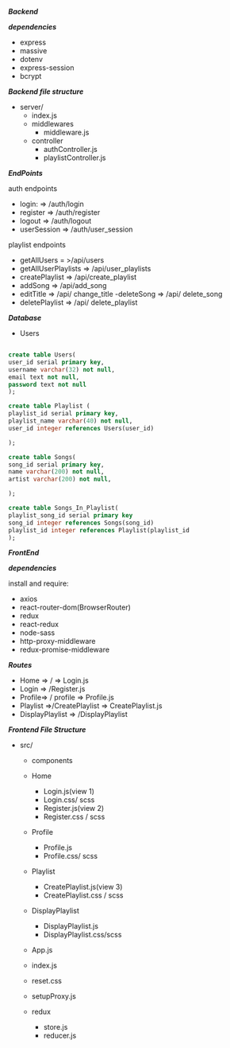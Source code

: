 ***Backend***

***dependencies***
- express
- massive
- dotenv
- express-session 
- bcrypt

***Backend file structure***
- server/
  - index.js
  - middlewares
    - middleware.js
  - controller
       - authController.js
       - playlistController.js

***EndPoints***

auth endpoints
- login: => /auth/login
- register => /auth/register
- logout => /auth/logout
- userSession => /auth/user_session

playlist endpoints

- getAllUsers = >/api/users
- getAllUserPlaylists => /api/user_playlists
- createPlaylist => /api/create_playlist
- addSong => /api/add_song
- editTitle => /api/ change_title
 -deleteSong => /api/ delete_song
- deletePlaylist => /api/ delete_playlist

***Database***

- Users

```sql

create table Users(
user_id serial primary key,
username varchar(32) not null,
email text not null,
password text not null
);

create table Playlist (
playlist_id serial primary key,
playlist_name varchar(40) not null,
user_id integer references Users(user_id)

);

create table Songs(
song_id serial primary key,
name varchar(200) not null,
artist varchar(200) not null,

);

create table Songs_In_Playlist(
playlist_song_id serial primary key
song_id integer references Songs(song_id)
playlist_id integer references Playlist(playlist_id
);
```

***FrontEnd***

***dependencies***

install and require:
- axios
- react-router-dom(BrowserRouter)
- redux
- react-redux
- node-sass
- http-proxy-middleware
- redux-promise-middleware

***Routes***
- Home => / => Login.js
- Login => /Register.js
- Profile=> / profile => Profile.js
- Playlist =>/CreatePlaylist => CreatePlaylist.js
- DisplayPlaylist => /DisplayPlaylist

***Frontend File Structure***

- src/
  - components
   - Home
     - Login.js(view 1)
     - Login.css/ scss
     - Register.js(view 2)
     - Register.css / scss
    - Profile
        - Profile.js
        - Profile.css/ scss
    - Playlist
      - CreatePlaylist.js(view 3)
      - CreatePlaylist.css / scss
    - DisplayPlaylist
      - DisplayPlaylist.js
      - DisplayPlaylist.css/scss

  - App.js
  - index.js
  - reset.css
  - setupProxy.js
  - redux
    - store.js
    - reducer.js




